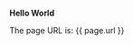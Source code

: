 <section>
    <p><strong>Hello World</strong></p>
    <p>The page URL is: {{ page.url }}</p>
</section>
